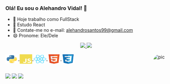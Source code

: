 ### Olá! Eu sou o Alehandro Vidal! 👋

- 🔭 Hoje trabalho como FullStack
- 🌱 Estudo React
- 💬 Contate-me no e-mail: alehandrosantos99@gmail.com
- 😄 Pronome: Ele/Dele

<div align="center">
  <a href="https://github.com/alehandrosv">
  <img height="180em" src="https://github-readme-stats.vercel.app/api?username=alehandrosv&show_icons=true&theme=dracula&include_all_commits=true&count_private=true"/>
  <img height="180em" src="https://github-readme-stats.vercel.app/api/top-langs/?username=alehandrosv&layout=compact&langs_count=7&theme=dracula"/>
</div>
  
<div style="display: inline_block"><br>
  <img align="center" alt="Python" height="30" width="40" src="https://raw.githubusercontent.com/devicons/devicon/master/icons/python/python-original.svg">
  <img align="center" alt="Js" height="30" width="40" src="https://raw.githubusercontent.com/devicons/devicon/master/icons/javascript/javascript-plain.svg">
  <img align="center" alt="React" height="30" width="40" src="https://raw.githubusercontent.com/devicons/devicon/master/icons/react/react-original.svg">
  <img align="center" alt="HTML" height="30" width="40" src="https://raw.githubusercontent.com/devicons/devicon/master/icons/html5/html5-original.svg">
  <img align="center" alt="CSS" height="30" width="40" src="https://raw.githubusercontent.com/devicons/devicon/master/icons/css3/css3-original.svg">
  <img align="right" alt=pic" height="150" style="border-radius:200px;" src="https://i.imgur.com/KLsaEMp.jpg?width=676&height=676">
</div>
  
  ##
  
<div> 
  <a href="https://twitter.com/VidalAlehandro" target="_blank"><img src="https://img.shields.io/badge/Twitter-1DA1F2?style=for-the-badge&logo=twitter&logoColor=white" target="_blank"></a>
  <a href = "mailto:alehandrosantos99@gmail.com"><img src="https://img.shields.io/badge/Gmail-D14836?style=for-the-badge&logo=gmail&logoColor=white" target="_blank"></a>
  <a href="https://www.linkedin.com/in/alehandro-santos-vidal-255190234/" target="_blank"><img src="https://img.shields.io/badge/-LinkedIn-%230077B5?style=for-the-badge&logo=linkedin&logoColor=white" target="_blank"></a> 
</div>
